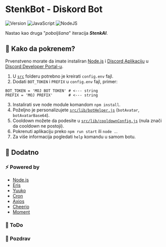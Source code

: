 # StenkBot - Diskord Bot

<!-- bedzevi -->
![Version](https://img.shields.io/badge/verzija-1.2.1-blue)
![JavaScript](https://img.shields.io/badge/javascript-%23323330.svg?logo=javascript&logoColor=%23F7DF1E)
![NodeJS](https://img.shields.io/badge/node.js-6DA55F?logo=node.js&logoColor=white)

Nastao kao druga "_poboljšana_" iteracija ***StenkAI***.

## 🤔 Kako da pokrenem?
Prvenstveno morate da imate instaliran [Node.js](https://nodejs.org/) i [Discord Aplikaciju](https://discord.com/developers/applications) u [Discord Developer Portal-u](https://discord.com/developers).

1. U [`src`](https://github.com/xTeamStanly/StenkBot/tree/main/src) folderu potrebno je kreirati `config.env` fajl.
2. Dodati `BOT_TOKEN` i `PREFIX` u `config.env` fajl, primer:
```
BOT_TOKEN = 'MOJ BOT TOKEN' # <--- string
PREFIX = 'MOJ PREFIX'       # <--- string
```
3. Instalirati sve node module komandom `npm install`.
4. Poželjno je personalizujete [`src/lib/botHelper.js`](https://github.com/xTeamStanly/StenkBot/blob/main/src/lib/botHelper.js) (`botAvatar`, `botAvatarBase64`).
5. Cooldown možete da podesite u [`src/lib/cooldownConfig.js`](https://github.com/xTeamStanly/StenkBot/blob/main/src/lib/cooldownConfig.js) (nula znači da cooldown ne postoji).
6. Pokrenuti aplikaciju preko `npm run start` ili `node .`.
7. Za više informacija pogledati `help` komandu u samom botu.

## 🧰 Dodatno

### ⚡ Powered by
- [Node.js](https://nodejs.org/)
- [Eris](https://www.npmjs.com/package/eris)
- [Yuuko](https://www.npmjs.com/package/yuuko)
- [Cron](https://www.npmjs.com/package/node-cron)
- [Axios](https://www.npmjs.com/package/axios)
- [Cheerio](https://www.npmjs.com/package/cheerio)
- [Moment](https://www.npmjs.com/package/moment)

### 📒 ToDo

### 👋 Pozdrav

